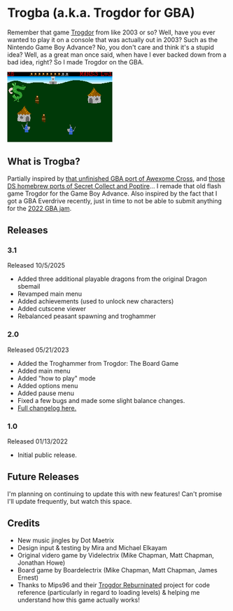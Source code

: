# Trogba (a.k.a. Trogdor for GBA)
Remember that game [Trogdor](https://old.homestarrunner.com/trogdor-canvas/) from like 2003 or so? Well, have you ever wanted to play it on a console that was actually out in 2003? Such as the Nintendo Game Boy Advance? No, you don't care and think it's a stupid idea? Well, as a great man once said, when have I ever backed down from a bad idea, right? So I made Trogdor on the GBA.

![trogdor GBA gameplay](https://raw.githubusercontent.com/jeremyelkayam/trogba/refs/heads/main/gifs/basic_demo.gif)

## What is Trogba? 
Partially inspired by [that unfinished GBA port of Awexome Cross](https://pdroms.de/files/nintendo-gameboyadvance-gba/awexome-cross), and [those DS homebrew ports of Secret Collect and Poptire](https://www.mrphlip.com/ds/)... I remade that old flash game Trogdor for the Game Boy Advance. Also inspired by the fact that I got a GBA Everdrive recently, just in time to not be able to submit anything for the [2022 GBA jam](https://itch.io/jam/gbajam22). 

## Releases

### 3.1
Released 10/5/2025
- Added three additional playable dragons from the original Dragon sbemail
- Revamped main menu 
- Added achievements (used to unlock new characters)
- Added cutscene viewer
- Rebalanced peasant spawning and troghammer 

### 2.0
Released 05/21/2023
- Added the Troghammer from Trogdor: The Board Game
- Added main menu
- Added "how to play" mode
- Added options menu
- Added pause menu
- Fixed a few bugs and made some slight balance changes.
- [Full changelog here.](https://github.com/jeremyelkayam/trogba/releases/tag/release2.0)

### 1.0
Released 01/13/2022
- Initial public release. 

## Future Releases
I'm planning on continuing to update this with new features! Can't promise I'll update frequently, but watch this space.

## Credits
- New music jingles by Dot Maetrix
- Design input & testing by Mira and Michael Elkayam
- Original videro game by Videlectrix (Mike Chapman, Matt Chapman, Jonathan Howe)
- Board game by Boardelectrix (Mike Chapman, Matt Chapman, James Ernest)
- Thanks to Mips96 and their [Trogdor Reburninated](https://github.com/Mips96/Trogdor-Reburninated) project for code reference (particularly in regard to loading levels) & helping me understand how this game actually works!

